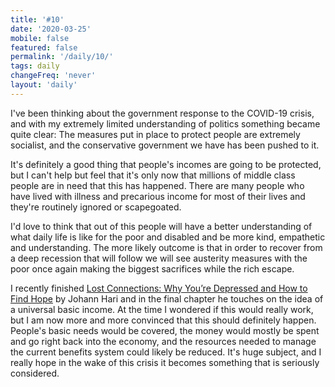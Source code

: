 ```yaml
---
title: '#10'
date: '2020-03-25'
mobile: false
featured: false
permalink: '/daily/10/'
tags: daily
changeFreq: 'never'
layout: 'daily'
---
```


I've been thinking about the government response to the COVID-19 crisis, and with my extremely limited understanding of politics something became quite clear: The measures put in place to protect people are extremely socialist, and the conservative government we have has been pushed to it.

It's definitely a good thing that people's incomes are going to be protected, but I can't help but feel that it's only now that millions of middle class people are in need that this has happened. There are many people who have lived with illness and precarious income for most of their lives and they're routinely ignored or scapegoated.

I'd love to think that out of this people will have a better understanding of what daily life is like for the poor and disabled and be more kind, empathetic and understanding. The more likely outcome is that in order to recover from a deep recession that will follow we will see austerity measures with the poor once again making the biggest sacrifices while the rich escape.

I recently finished [Lost Connections: Why You’re Depressed and How to Find Hope](https://www.amazon.co.uk/Lost-Connections-Youre-Depressed-Find/dp/1408878720) by Johann Hari and in the final chapter he touches on the idea of a universal basic income. At the time I wondered if this would really work, but I am now more and more convinced that this should definitely happen. People's basic needs would be covered, the money would mostly be spent and go right back into the economy, and the resources needed to manage the current benefits system could likely be reduced. It's huge subject, and I really hope in the wake of this crisis it becomes something that is seriously considered.
